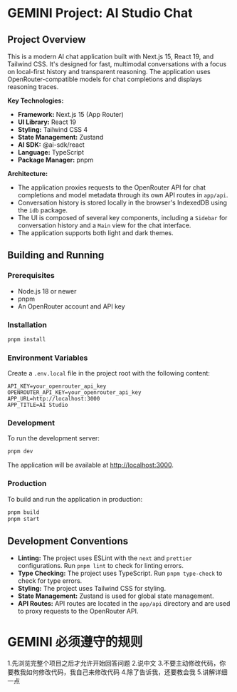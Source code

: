# GEMINI Project: AI Studio Chat

## Project Overview

This is a modern AI chat application built with Next.js 15, React 19, and Tailwind CSS. It's designed for fast, multimodal conversations with a focus on local-first history and transparent reasoning. The application uses OpenRouter-compatible models for chat completions and displays reasoning traces.

**Key Technologies:**

*   **Framework:** Next.js 15 (App Router)
*   **UI Library:** React 19
*   **Styling:** Tailwind CSS 4
*   **State Management:** Zustand
*   **AI SDK:** @ai-sdk/react
*   **Language:** TypeScript
*   **Package Manager:** pnpm

**Architecture:**

*   The application proxies requests to the OpenRouter API for chat completions and model metadata through its own API routes in `app/api`.
*   Conversation history is stored locally in the browser's IndexedDB using the `idb` package.
*   The UI is composed of several key components, including a `Sidebar` for conversation history and a `Main` view for the chat interface.
*   The application supports both light and dark themes.

## Building and Running

### Prerequisites

*   Node.js 18 or newer
*   pnpm
*   An OpenRouter account and API key

### Installation

```bash
pnpm install
```

### Environment Variables

Create a `.env.local` file in the project root with the following content:

```
API_KEY=your_openrouter_api_key
OPENROUTER_API_KEY=your_openrouter_api_key
APP_URL=http://localhost:3000
APP_TITLE=AI Studio
```

### Development

To run the development server:

```bash
pnpm dev
```

The application will be available at [http://localhost:3000](http://localhost:3000).

### Production

To build and run the application in production:

```bash
pnpm build
pnpm start
```

## Development Conventions

*   **Linting:** The project uses ESLint with the `next` and `prettier` configurations. Run `pnpm lint` to check for linting errors.
*   **Type Checking:** The project uses TypeScript. Run `pnpm type-check` to check for type errors.
*   **Styling:** The project uses Tailwind CSS for styling.
*   **State Management:** Zustand is used for global state management.
*   **API Routes:** API routes are located in the `app/api` directory and are used to proxy requests to the OpenRouter API.



# GEMINI 必须遵守的规则

1.先浏览完整个项目之后才允许开始回答问题
2.说中文
3.不要主动修改代码，你要教我如何修改代码，我自己来修改代码
4.除了告诉我，还要教会我
5.讲解详细一点
